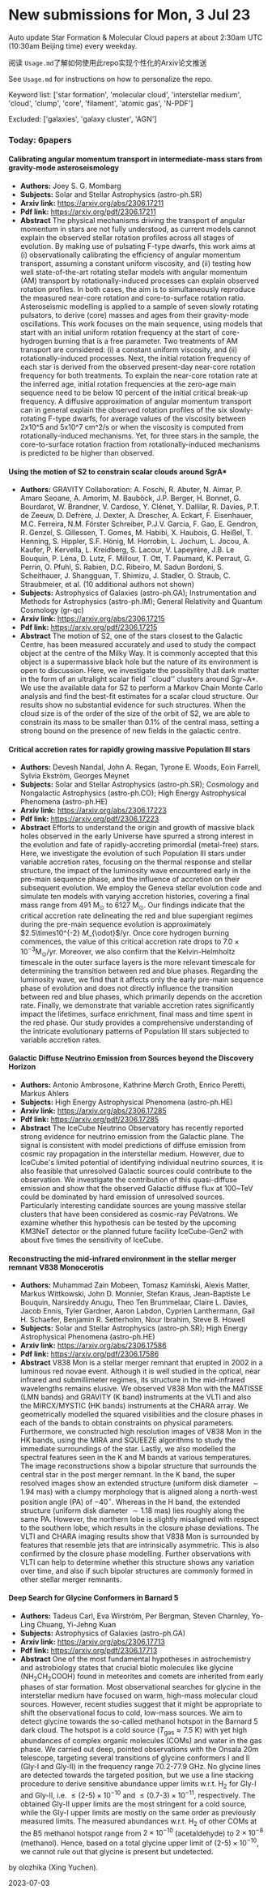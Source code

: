 # New submissions for Mon,  3 Jul 23
Auto update Star Formation & Molecular Cloud papers at about 2:30am UTC (10:30am Beijing time) every weekday.


阅读 `Usage.md`了解如何使用此repo实现个性化的Arxiv论文推送

See `Usage.md` for instructions on how to personalize the repo. 


Keyword list: ['star formation', 'molecular cloud', 'interstellar medium', 'cloud', 'clump', 'core', 'filament', 'atomic gas', 'N-PDF']


Excluded: ['galaxies', 'galaxy cluster', 'AGN']


### Today: 6papers 
#### Calibrating angular momentum transport in intermediate-mass stars from  gravity-mode asteroseismology
 - **Authors:** Joey S. G. Mombarg
 - **Subjects:** Solar and Stellar Astrophysics (astro-ph.SR)
 - **Arxiv link:** https://arxiv.org/abs/2306.17211
 - **Pdf link:** https://arxiv.org/pdf/2306.17211
 - **Abstract**
 The physical mechanisms driving the transport of angular momentum in stars are not fully understood, as current models cannot explain the observed stellar rotation profiles across all stages of evolution. By making use of pulsating F-type dwarfs, this work aims at (i) observationally calibrating the efficiency of angular momentum transport, assuming a constant uniform viscosity, and (ii) testing how well state-of-the-art rotating stellar models with angular momentum (AM) transport by rotationally-induced processes can explain observed rotation profiles. In both cases, the aim is to simultaneously reproduce the measured near-core rotation and core-to-surface rotation ratio. Asteroseismic modelling is applied to a sample of seven slowly rotating pulsators, to derive (core) masses and ages from their gravity-mode oscillations. This work focuses on the main sequence, using models that start with an initial uniform rotation frequency at the start of core-hydrogen burning that is a free parameter. Two treatments of AM transport are considered: (i) a constant uniform viscosity, and (ii) rotationally-induced processes. Next, the initial rotation frequency of each star is derived from the observed present-day near-core rotation frequency for both treatments. To explain the near-core rotation rate at the inferred age, initial rotation frequencies at the zero-age main sequence need to be below 10 percent of the initial critical break-up frequency. A diffusive approximation of angular momentum transport can in general explain the observed rotation profiles of the six slowly-rotating F-type dwarfs, for average values of the viscosity between 2x10^5 and 5x10^7 cm^2/s or when the viscosity is computed from rotationally-induced mechanisms. Yet, for three stars in the sample, the core-to-surface rotation fraction from rotationally-induced mechanisms is predicted to be higher than observed.
#### Using the motion of S2 to constrain scalar clouds around SgrA*
 - **Authors:** GRAVITY Collaboration: A. Foschi, R. Abuter, N. Aimar, P. Amaro Seoane, A. Amorim, M. Bauböck, J.P. Berger, H. Bonnet, G. Bourdarot, W. Brandner, V. Cardoso, Y. Clénet, Y. Dallilar, R. Davies, P.T. de Zeeuw, D. Defrère, J. Dexter, A. Drescher, A. Eckart, F. Eisenhauer, M.C. Ferreira, N.M. Förster Schreiber, P.J.V. Garcia, F. Gao, E. Gendron, R. Genzel, S. Gillessen, T. Gomes, M. Habibi, X. Haubois, G. Heißel, T. Henning, S. Hippler, S.F. Hönig, M. Horrobin, L. Jochum, L. Jocou, A. Kaufer, P. Kervella, L. Kreidberg, S. Lacour, V. Lapeyrère, J.B. Le Bouquin, P. Léna, D. Lutz, F. Millour, T. Ott, T. Paumard, K. Perraut, G. Perrin, O. Pfuhl, S. Rabien, D.C. Ribeiro, M. Sadun Bordoni, S. Scheithauer, J. Shangguan, T. Shimizu, J. Stadler, O. Straub, C. Straubmeier,  et al. (10 additional authors not shown)
 - **Subjects:** Astrophysics of Galaxies (astro-ph.GA); Instrumentation and Methods for Astrophysics (astro-ph.IM); General Relativity and Quantum Cosmology (gr-qc)
 - **Arxiv link:** https://arxiv.org/abs/2306.17215
 - **Pdf link:** https://arxiv.org/pdf/2306.17215
 - **Abstract**
 The motion of S2, one of the stars closest to the Galactic Centre, has been measured accurately and used to study the compact object at the centre of the Milky Way. It is commonly accepted that this object is a supermassive black hole but the nature of its environment is open to discussion. Here, we investigate the possibility that dark matter in the form of an ultralight scalar field ``cloud'' clusters around Sgr~A*. We use the available data for S2 to perform a Markov Chain Monte Carlo analysis and find the best-fit estimates for a scalar cloud structure. Our results show no substantial evidence for such structures. When the cloud size is of the order of the size of the orbit of S2, we are able to constrain its mass to be smaller than $0.1\%$ of the central mass, setting a strong bound on the presence of new fields in the galactic centre.
#### Critical accretion rates for rapidly growing massive Population III  stars
 - **Authors:** Devesh Nandal, John A. Regan, Tyrone E. Woods, Eoin Farrell, Sylvia Ekström, Georges Meynet
 - **Subjects:** Solar and Stellar Astrophysics (astro-ph.SR); Cosmology and Nongalactic Astrophysics (astro-ph.CO); High Energy Astrophysical Phenomena (astro-ph.HE)
 - **Arxiv link:** https://arxiv.org/abs/2306.17223
 - **Pdf link:** https://arxiv.org/pdf/2306.17223
 - **Abstract**
 Efforts to understand the origin and growth of massive black holes observed in the early Universe have spurred a strong interest in the evolution and fate of rapidly-accreting primordial (metal-free) stars. Here, we investigate the evolution of such Population III stars under variable accretion rates, focusing on the thermal response and stellar structure, the impact of the luminosity wave encountered early in the pre-main sequence phase, and the influence of accretion on their subsequent evolution. We employ the Geneva stellar evolution code and simulate ten models with varying accretion histories, covering a final mass range from 491 M$_{\odot}$ to 6127 M$_{\odot}$. Our findings indicate that the critical accretion rate delineating the red and blue supergiant regimes during the pre-main sequence evolution is approximately $2.5\times10^{-2} $M$_{\odot}$/yr. Once core hydrogen burning commences, the value of this critical accretion rate drops to $7.0\times10^{-3}$M$_{\odot}$/yr. Moreover, we also confirm that the Kelvin-Helmholtz timescale in the outer surface layers is the more relevant timescale for determining the transition between red and blue phases. Regarding the luminosity wave, we find that it affects only the early pre-main sequence phase of evolution and does not directly influence the transition between red and blue phases, which primarily depends on the accretion rate. Finally, we demonstrate that variable accretion rates significantly impact the lifetimes, surface enrichment, final mass and time spent in the red phase. Our study provides a comprehensive understanding of the intricate evolutionary patterns of Population III stars subjected to variable accretion rates.
#### Galactic Diffuse Neutrino Emission from Sources beyond the Discovery  Horizon
 - **Authors:** Antonio Ambrosone, Kathrine Mørch Groth, Enrico Peretti, Markus Ahlers
 - **Subjects:** High Energy Astrophysical Phenomena (astro-ph.HE)
 - **Arxiv link:** https://arxiv.org/abs/2306.17285
 - **Pdf link:** https://arxiv.org/pdf/2306.17285
 - **Abstract**
 The IceCube Neutrino Observatory has recently reported strong evidence for neutrino emission from the Galactic plane. The signal is consistent with model predictions of diffuse emission from cosmic ray propagation in the interstellar medium. However, due to IceCube's limited potential of identifying individual neutrino sources, it is also feasible that unresolved Galactic sources could contribute to the observation. We investigate the contribution of this quasi-diffuse emission and show that the observed Galactic diffuse flux at 100~TeV could be dominated by hard emission of unresolved sources. Particularly interesting candidate sources are young massive stellar clusters that have been considered as cosmic-ray PeVatrons. We examine whether this hypothesis can be tested by the upcoming KM3NeT detector or the planned future facility IceCube-Gen2 with about five times the sensitivity of IceCube.
#### Reconstructing the mid-infrared environment in the stellar merger  remnant V838 Monocerotis
 - **Authors:** Muhammad Zain Mobeen, Tomasz Kamiński, Alexis Matter, Markus Wittkowski, John D. Monnier, Stefan Kraus, Jean-Baptiste Le Bouquin, Narsireddy Anugu, Theo Ten Brummelaar, Claire L. Davies, Jacob Ennis, Tyler Gardner, Aaron Labdon, Cyprien Lanthermann, Gail H. Schaefer, Benjamin R. Setterholm, Nour Ibrahim, Steve B. Howell
 - **Subjects:** Solar and Stellar Astrophysics (astro-ph.SR); High Energy Astrophysical Phenomena (astro-ph.HE)
 - **Arxiv link:** https://arxiv.org/abs/2306.17586
 - **Pdf link:** https://arxiv.org/pdf/2306.17586
 - **Abstract**
 V838 Mon is a stellar merger remnant that erupted in 2002 in a luminous red novae event. Although it is well studied in the optical, near infrared and submillimeter regimes, its structure in the mid-infrared wavelengths remains elusive. We observed V838 Mon with the MATISSE (LMN bands) and GRAVITY (K band) instruments at the VLTI and also the MIRCX/MYSTIC (HK bands) instruments at the CHARA array. We geometrically modelled the squared visibilities and the closure phases in each of the bands to obtain constraints on physical parameters. Furthermore, we constructed high resolution images of V838 Mon in the HK bands, using the MIRA and SQUEEZE algorithms to study the immediate surroundings of the star. Lastly, we also modelled the spectral features seen in the K and M bands at various temperatures. The image reconstructions show a bipolar structure that surrounds the central star in the post merger remnant. In the K band, the super resolved images show an extended structure (uniform disk diameter $\sim 1.94$ mas) with a clumpy morphology that is aligned along a north-west position angle (PA) of $-40^\circ$. Whereas in the H band, the extended structure (uniform disk diameter $\sim 1.18$ mas) lies roughly along the same PA. However, the northern lobe is slightly misaligned with respect to the southern lobe, which results in the closure phase deviations. The VLTI and CHARA imaging results show that V838 Mon is surrounded by features that resemble jets that are intrinsically asymmetric. This is also confirmed by the closure phase modelling. Further observations with VLTI can help to determine whether this structure shows any variation over time, and also if such bipolar structures are commonly formed in other stellar merger remnants.
#### Deep Search for Glycine Conformers in Barnard 5
 - **Authors:** Tadeus Carl, Eva Wirström, Per Bergman, Steven Charnley, Yo-Ling Chuang, Yi-Jehng Kuan
 - **Subjects:** Astrophysics of Galaxies (astro-ph.GA)
 - **Arxiv link:** https://arxiv.org/abs/2306.17713
 - **Pdf link:** https://arxiv.org/pdf/2306.17713
 - **Abstract**
 One of the most fundamental hypotheses in astrochemistry and astrobiology states that crucial biotic molecules like glycine (NH$_2$CH$_2$COOH) found in meteorites and comets are inherited from early phases of star formation. Most observational searches for glycine in the interstellar medium have focused on warm, high-mass molecular cloud sources. However, recent studies suggest that it might be appropriate to shift the observational focus to cold, low-mass sources. We aim to detect glycine towards the so-called methanol hotspot in the Barnard 5 dark cloud. The hotspot is a cold source ($T_\mathrm{gas}\approx 7.5$ K) with yet high abundances of complex organic molecules (COMs) and water in the gas phase. We carried out deep, pointed observations with the Onsala 20m telescope, targeting several transitions of glycine conformers I and II (Gly-I and Gly-II) in the frequency range $70.2$-$77.9$ GHz. No glycine lines are detected towards the targeted position, but we use a line stacking procedure to derive sensitive abundance upper limits w.r.t. H$_2$ for Gly-I and Gly-II, i.e. $\leq(2$-$5)\times10^{-10}$ and $\leq(0.7$-$3)\times10^{-11}$, respectively. The obtained Gly-II upper limits are the most stringent for a cold source, while the Gly-I upper limits are mostly on the same order as previously measured limits. The measured abundances w.r.t. H$_2$ of other COMs at the B5 methanol hotspot range from $2\times10^{-10}$ (acetaldehyde) to $2\times10^{-8}$ (methanol). Hence, based on a total glycine upper limit of $(2$-$5)\times10^{-10}$, we cannot rule out that glycine is present but undetected.


by olozhika (Xing Yuchen). 


2023-07-03
